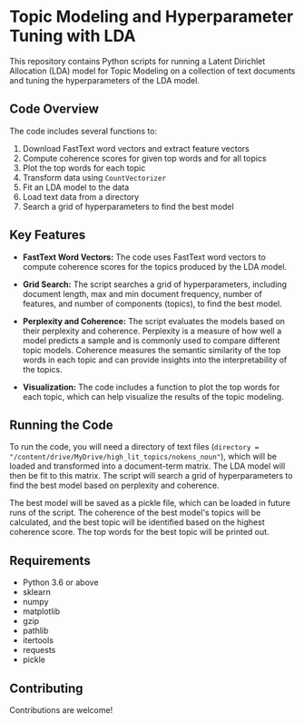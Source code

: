 # Topic Modeling and Hyperparameter Tuning with LDA

This repository contains Python scripts for running a Latent Dirichlet Allocation (LDA) model for Topic Modeling on a collection of text documents and tuning the hyperparameters of the LDA model. 

## Code Overview

The code includes several functions to:

1. Download FastText word vectors and extract feature vectors
2. Compute coherence scores for given top words and for all topics
3. Plot the top words for each topic
4. Transform data using `CountVectorizer`
5. Fit an LDA model to the data
6. Load text data from a directory
7. Search a grid of hyperparameters to find the best model

## Key Features

- **FastText Word Vectors:** The code uses FastText word vectors to compute coherence scores for the topics produced by the LDA model.

- **Grid Search:** The script searches a grid of hyperparameters, including document length, max and min document frequency, number of features, and number of components (topics), to find the best model.

- **Perplexity and Coherence:** The script evaluates the models based on their perplexity and coherence. Perplexity is a measure of how well a model predicts a sample and is commonly used to compare different topic models. Coherence measures the semantic similarity of the top words in each topic and can provide insights into the interpretability of the topics.

- **Visualization:** The code includes a function to plot the top words for each topic, which can help visualize the results of the topic modeling.

## Running the Code

To run the code, you will need a directory of text files (`directory = "/content/drive/MyDrive/high_lit_topics/nokens_noun"`), which will be loaded and transformed into a document-term matrix. The LDA model will then be fit to this matrix. The script will search a grid of hyperparameters to find the best model based on perplexity and coherence.

The best model will be saved as a pickle file, which can be loaded in future runs of the script. The coherence of the best model's topics will be calculated, and the best topic will be identified based on the highest coherence score. The top words for the best topic will be printed out.

## Requirements

- Python 3.6 or above
- sklearn
- numpy
- matplotlib
- gzip
- pathlib
- itertools
- requests
- pickle

## Contributing

Contributions are welcome! 
